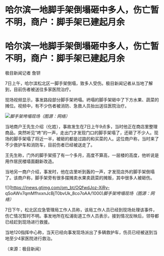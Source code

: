# 哈尔滨一地脚手架倒塌砸中多人，伤亡暂不明，商户：脚手架已建起月余

# 哈尔滨一地脚手架倒塌砸中多人，伤亡暂不明，商户：脚手架已建起月余

极目新闻记者 詹钘

7日上午，哈尔滨松北区一脚手架倒塌，致多人受伤。极目新闻记者从当地了解到，目前伤者被送往多家医院治疗。

现场视频显示，事发路段部分脚手架坍塌。坍塌的脚手架砸中了下方水果、蔬菜的摊位。视频中，有不少伤者被消防、急救人员抬出送往医院治疗。

![](https://inews.gtimg.com/om_bt/OQf4iMRFV6EVEHiY8yxkM3XlKJQJXs1JGrnpFysox0Bz0AA/1000)_脚手架垮塌现场（图源：网络）_

当地商户王先生介绍（化姓），事故发生在7日上午9点多，当时他正在商店里整理商品，突然听见“咚”的一声，走出门才发现门口的脚手架塌了，还砸了不少人。现场的脚手架塌了将近一半，被砸的都是过路的和买菜的人。这位商户称，当时来了不少救护车和消防车，目前伤者已经被送走了。

王先生称，门外的脚手架搭了有一个多月，高度不算高，一层楼的高度，他听说是用作居民楼墙面翻新改造。

当地另一商户介绍，事发时，他在店里听到轰的一声，才发现店外的脚手架倒塌了。该商户称，脚手架旁有很多摆摊卖水果卖蔬菜的摊贩，其中很多人被砸伤。

![](https://inews.gtimg.com/om_bt/OQfwdJoz-XiRy-
qSoAWv7qmMfhxxnJcBjT0bvUk_8co7oAA/1000)_脚手架垮塌现场（图源：网络）_

7日下午，松北区应急管理局工作人员称，该局工作人员已经到现场处理该事件，伤亡情况暂时不明。事发地所在松浦街道工作人员表示，接到情况反映后，领导都已经赶到现场进行救援。

当地120指挥中心称，当天已经向事发现场派出了多辆救护车，伤员已经被送到当地至少4家医院进行救治。

（来源：极目新闻）

